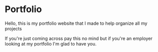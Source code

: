 # Portfolio
Hello, this is my portfolio website that I made to help organize all my projects

If you're just coming across pay this no mind but if you're an employer looking at my portfolio I'm glad to have you.
